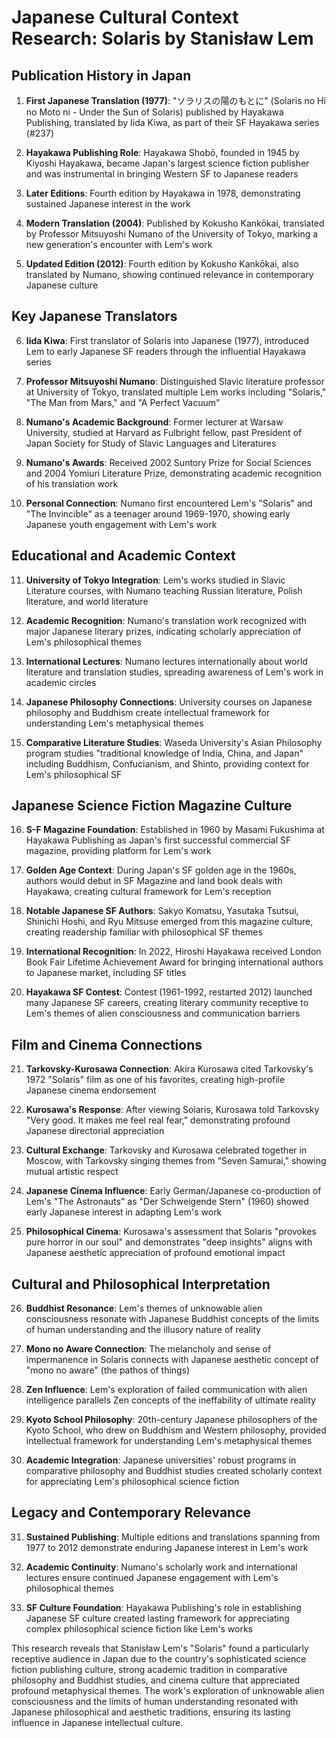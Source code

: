 # Japanese Cultural Context Research: Solaris by Stanisław Lem

## Publication History in Japan

1. **First Japanese Translation (1977)**: "ソラリスの陽のもとに" (Solaris no Hi no Moto ni - Under the Sun of Solaris) published by Hayakawa Publishing, translated by Iida Kiwa, as part of their SF Hayakawa series (#237)

2. **Hayakawa Publishing Role**: Hayakawa Shobō, founded in 1945 by Kiyoshi Hayakawa, became Japan's largest science fiction publisher and was instrumental in bringing Western SF to Japanese readers

3. **Later Editions**: Fourth edition by Hayakawa in 1978, demonstrating sustained Japanese interest in the work

4. **Modern Translation (2004)**: Published by Kokusho Kankōkai, translated by Professor Mitsuyoshi Numano of the University of Tokyo, marking a new generation's encounter with Lem's work

5. **Updated Edition (2012)**: Fourth edition by Kokusho Kankōkai, also translated by Numano, showing continued relevance in contemporary Japanese culture

## Key Japanese Translators

6. **Iida Kiwa**: First translator of Solaris into Japanese (1977), introduced Lem to early Japanese SF readers through the influential Hayakawa series

7. **Professor Mitsuyoshi Numano**: Distinguished Slavic literature professor at University of Tokyo, translated multiple Lem works including "Solaris," "The Man from Mars," and "A Perfect Vacuum"

8. **Numano's Academic Background**: Former lecturer at Warsaw University, studied at Harvard as Fulbright fellow, past President of Japan Society for Study of Slavic Languages and Literatures

9. **Numano's Awards**: Received 2002 Suntory Prize for Social Sciences and 2004 Yomiuri Literature Prize, demonstrating academic recognition of his translation work

10. **Personal Connection**: Numano first encountered Lem's "Solaris" and "The Invincible" as a teenager around 1969-1970, showing early Japanese youth engagement with Lem's work

## Educational and Academic Context

11. **University of Tokyo Integration**: Lem's works studied in Slavic Literature courses, with Numano teaching Russian literature, Polish literature, and world literature

12. **Academic Recognition**: Numano's translation work recognized with major Japanese literary prizes, indicating scholarly appreciation of Lem's philosophical themes

13. **International Lectures**: Numano lectures internationally about world literature and translation studies, spreading awareness of Lem's work in academic circles

14. **Japanese Philosophy Connections**: University courses on Japanese philosophy and Buddhism create intellectual framework for understanding Lem's metaphysical themes

15. **Comparative Literature Studies**: Waseda University's Asian Philosophy program studies "traditional knowledge of India, China, and Japan" including Buddhism, Confucianism, and Shinto, providing context for Lem's philosophical SF

## Japanese Science Fiction Magazine Culture

16. **S-F Magazine Foundation**: Established in 1960 by Masami Fukushima at Hayakawa Publishing as Japan's first successful commercial SF magazine, providing platform for Lem's work

17. **Golden Age Context**: During Japan's SF golden age in the 1960s, authors would debut in SF Magazine and land book deals with Hayakawa, creating cultural framework for Lem's reception

18. **Notable Japanese SF Authors**: Sakyo Komatsu, Yasutaka Tsutsui, Shinichi Hoshi, and Ryu Mitsuse emerged from this magazine culture, creating readership familiar with philosophical SF themes

19. **International Recognition**: In 2022, Hiroshi Hayakawa received London Book Fair Lifetime Achievement Award for bringing international authors to Japanese market, including SF titles

20. **Hayakawa SF Contest**: Contest (1961-1992, restarted 2012) launched many Japanese SF careers, creating literary community receptive to Lem's themes of alien consciousness and communication barriers

## Film and Cinema Connections

21. **Tarkovsky-Kurosawa Connection**: Akira Kurosawa cited Tarkovsky's 1972 "Solaris" film as one of his favorites, creating high-profile Japanese cinema endorsement

22. **Kurosawa's Response**: After viewing Solaris, Kurosawa told Tarkovsky "Very good. It makes me feel real fear," demonstrating profound Japanese directorial appreciation

23. **Cultural Exchange**: Tarkovsky and Kurosawa celebrated together in Moscow, with Tarkovsky singing themes from "Seven Samurai," showing mutual artistic respect

24. **Japanese Cinema Influence**: Early German/Japanese co-production of Lem's "The Astronauts" as "Der Schweigende Stern" (1960) showed early Japanese interest in adapting Lem's work

25. **Philosophical Cinema**: Kurosawa's assessment that Solaris "provokes pure horror in our soul" and demonstrates "deep insights" aligns with Japanese aesthetic appreciation of profound emotional impact

## Cultural and Philosophical Interpretation

26. **Buddhist Resonance**: Lem's themes of unknowable alien consciousness resonate with Japanese Buddhist concepts of the limits of human understanding and the illusory nature of reality

27. **Mono no Aware Connection**: The melancholy and sense of impermanence in Solaris connects with Japanese aesthetic concept of "mono no aware" (the pathos of things)

28. **Zen Influence**: Lem's exploration of failed communication with alien intelligence parallels Zen concepts of the ineffability of ultimate reality

29. **Kyoto School Philosophy**: 20th-century Japanese philosophers of the Kyoto School, who drew on Buddhism and Western philosophy, provided intellectual framework for understanding Lem's metaphysical themes

30. **Academic Integration**: Japanese universities' robust programs in comparative philosophy and Buddhist studies created scholarly context for appreciating Lem's philosophical science fiction

## Legacy and Contemporary Relevance

31. **Sustained Publishing**: Multiple editions and translations spanning from 1977 to 2012 demonstrate enduring Japanese interest in Lem's work

32. **Academic Continuity**: Numano's scholarly work and international lectures ensure continued Japanese engagement with Lem's philosophical themes

33. **SF Culture Foundation**: Hayakawa Publishing's role in establishing Japanese SF culture created lasting framework for appreciating complex philosophical science fiction like Lem's works

This research reveals that Stanisław Lem's "Solaris" found a particularly receptive audience in Japan due to the country's sophisticated science fiction publishing culture, strong academic tradition in comparative philosophy and Buddhist studies, and cinema culture that appreciated profound metaphysical themes. The work's exploration of unknowable alien consciousness and the limits of human understanding resonated with Japanese philosophical and aesthetic traditions, ensuring its lasting influence in Japanese intellectual culture.